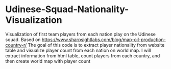 # Udinese-Squad-Nationality-Visualization
Visualization of first team players from each nation play on the Udinese squad. Based on https://www.sharpsightlabs.com/blog/map-oil-production-country-r/
The goal of this code is to extract player nationality from website table and visualize player count from each nation on world map.
I will extract information from html table, count players from each country, and then create world map with player count
